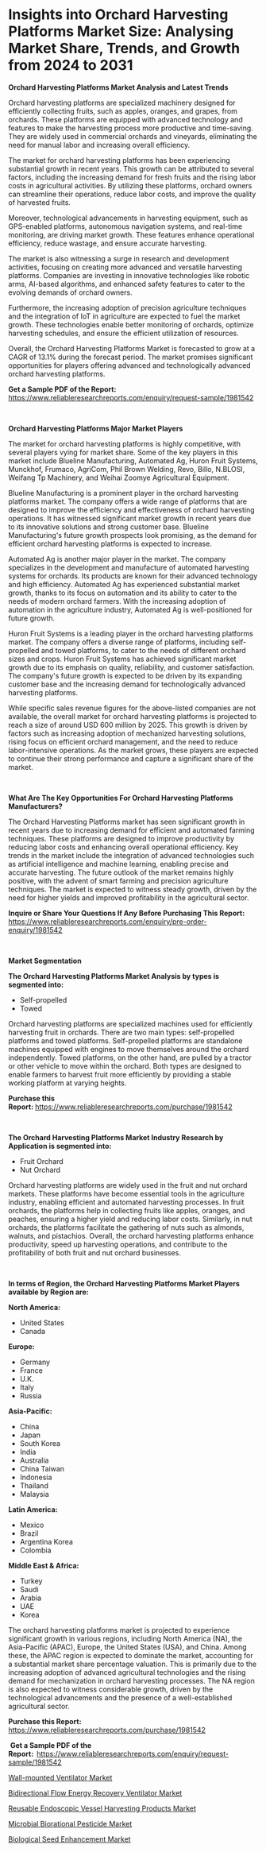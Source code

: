 <p><h1>Insights into Orchard Harvesting Platforms Market Size: Analysing Market Share, Trends, and Growth from 2024 to 2031</h1></p><p><strong>Orchard Harvesting Platforms Market Analysis and Latest Trends</strong></p>
<p><p>Orchard harvesting platforms are specialized machinery designed for efficiently collecting fruits, such as apples, oranges, and grapes, from orchards. These platforms are equipped with advanced technology and features to make the harvesting process more productive and time-saving. They are widely used in commercial orchards and vineyards, eliminating the need for manual labor and increasing overall efficiency.</p><p>The market for orchard harvesting platforms has been experiencing substantial growth in recent years. This growth can be attributed to several factors, including the increasing demand for fresh fruits and the rising labor costs in agricultural activities. By utilizing these platforms, orchard owners can streamline their operations, reduce labor costs, and improve the quality of harvested fruits.</p><p>Moreover, technological advancements in harvesting equipment, such as GPS-enabled platforms, autonomous navigation systems, and real-time monitoring, are driving market growth. These features enhance operational efficiency, reduce wastage, and ensure accurate harvesting.</p><p>The market is also witnessing a surge in research and development activities, focusing on creating more advanced and versatile harvesting platforms. Companies are investing in innovative technologies like robotic arms, AI-based algorithms, and enhanced safety features to cater to the evolving demands of orchard owners.</p><p>Furthermore, the increasing adoption of precision agriculture techniques and the integration of IoT in agriculture are expected to fuel the market growth. These technologies enable better monitoring of orchards, optimize harvesting schedules, and ensure the efficient utilization of resources.</p><p>Overall, the Orchard Harvesting Platforms Market is forecasted to grow at a CAGR of 13.1% during the forecast period. The market promises significant opportunities for players offering advanced and technologically advanced orchard harvesting platforms.</p></p>
<p><strong>Get a Sample PDF of the Report:&nbsp;</strong> <a href="https://www.reliableresearchreports.com/enquiry/request-sample/1981542">https://www.reliableresearchreports.com/enquiry/request-sample/1981542</a></p>
<p>&nbsp;</p>
<p><strong>Orchard Harvesting Platforms Major Market Players</strong></p>
<p><p>The market for orchard harvesting platforms is highly competitive, with several players vying for market share. Some of the key players in this market include Blueline Manufacturing, Automated Ag, Huron Fruit Systems, Munckhof, Frumaco, AgriCom, Phil Brown Welding, Revo, Billo, N.BLOSI, Weifang Tp Machinery, and Weihai Zoomye Agricultural Equipment.</p><p>Blueline Manufacturing is a prominent player in the orchard harvesting platforms market. The company offers a wide range of platforms that are designed to improve the efficiency and effectiveness of orchard harvesting operations. It has witnessed significant market growth in recent years due to its innovative solutions and strong customer base. Blueline Manufacturing's future growth prospects look promising, as the demand for efficient orchard harvesting platforms is expected to increase.</p><p>Automated Ag is another major player in the market. The company specializes in the development and manufacture of automated harvesting systems for orchards. Its products are known for their advanced technology and high efficiency. Automated Ag has experienced substantial market growth, thanks to its focus on automation and its ability to cater to the needs of modern orchard farmers. With the increasing adoption of automation in the agriculture industry, Automated Ag is well-positioned for future growth.</p><p>Huron Fruit Systems is a leading player in the orchard harvesting platforms market. The company offers a diverse range of platforms, including self-propelled and towed platforms, to cater to the needs of different orchard sizes and crops. Huron Fruit Systems has achieved significant market growth due to its emphasis on quality, reliability, and customer satisfaction. The company's future growth is expected to be driven by its expanding customer base and the increasing demand for technologically advanced harvesting platforms.</p><p>While specific sales revenue figures for the above-listed companies are not available, the overall market for orchard harvesting platforms is projected to reach a size of around USD 600 million by 2025. This growth is driven by factors such as increasing adoption of mechanized harvesting solutions, rising focus on efficient orchard management, and the need to reduce labor-intensive operations. As the market grows, these players are expected to continue their strong performance and capture a significant share of the market.</p></p>
<p>&nbsp;</p>
<p><strong>What Are The Key Opportunities For Orchard Harvesting Platforms Manufacturers?</strong></p>
<p><p>The Orchard Harvesting Platforms market has seen significant growth in recent years due to increasing demand for efficient and automated farming techniques. These platforms are designed to improve productivity by reducing labor costs and enhancing overall operational efficiency. Key trends in the market include the integration of advanced technologies such as artificial intelligence and machine learning, enabling precise and accurate harvesting. The future outlook of the market remains highly positive, with the advent of smart farming and precision agriculture techniques. The market is expected to witness steady growth, driven by the need for higher yields and improved profitability in the agricultural sector.</p></p>
<p><strong>Inquire or Share Your Questions If Any Before Purchasing This Report:</strong> <a href="https://www.reliableresearchreports.com/enquiry/pre-order-enquiry/1981542">https://www.reliableresearchreports.com/enquiry/pre-order-enquiry/1981542</a></p>
<p>&nbsp;</p>
<p><strong>Market Segmentation</strong></p>
<p><strong>The Orchard Harvesting Platforms Market Analysis by types is segmented into:</strong></p>
<p><ul><li>Self-propelled</li><li>Towed</li></ul></p>
<p><p>Orchard harvesting platforms are specialized machines used for efficiently harvesting fruit in orchards. There are two main types: self-propelled platforms and towed platforms. Self-propelled platforms are standalone machines equipped with engines to move themselves around the orchard independently. Towed platforms, on the other hand, are pulled by a tractor or other vehicle to move within the orchard. Both types are designed to enable farmers to harvest fruit more efficiently by providing a stable working platform at varying heights.</p></p>
<p><strong>Purchase this Report:&nbsp;</strong><a href="https://www.reliableresearchreports.com/purchase/1981542">https://www.reliableresearchreports.com/purchase/1981542</a></p>
<p>&nbsp;</p>
<p><strong>The Orchard Harvesting Platforms Market Industry Research by Application is segmented into:</strong></p>
<p><ul><li>Fruit Orchard</li><li>Nut Orchard</li></ul></p>
<p><p>Orchard harvesting platforms are widely used in the fruit and nut orchard markets. These platforms have become essential tools in the agriculture industry, enabling efficient and automated harvesting processes. In fruit orchards, the platforms help in collecting fruits like apples, oranges, and peaches, ensuring a higher yield and reducing labor costs. Similarly, in nut orchards, the platforms facilitate the gathering of nuts such as almonds, walnuts, and pistachios. Overall, the orchard harvesting platforms enhance productivity, speed up harvesting operations, and contribute to the profitability of both fruit and nut orchard businesses.</p></p>
<p>&nbsp;</p>
<p><strong>In terms of Region, the Orchard Harvesting Platforms Market Players available by Region are:</strong></p>
<p>
    <p> <strong> North America: </strong>
        <ul>
            <li>United States</li>
            <li>Canada</li>
        </ul>
        </p> 
    <p> <strong> Europe: </strong>
        <ul>
            <li>Germany</li>
            <li>France</li>
            <li>U.K.</li>
            <li>Italy</li>
            <li>Russia</li>
        </ul>
        </p> 
    <p> <strong> Asia-Pacific: </strong>
        <ul>
            <li>China</li>
            <li>Japan</li>
            <li>South Korea</li>
            <li>India</li>
            <li>Australia</li>
            <li>China Taiwan</li>
            <li>Indonesia</li>
            <li>Thailand</li>
            <li>Malaysia</li>
        </ul>
        </p> 
    <p> <strong> Latin America: </strong>
        <ul>
            <li>Mexico</li>
            <li>Brazil</li>
            <li>Argentina Korea</li>
            <li>Colombia</li>
        </ul>
        </p> 
    <p> <strong> Middle East & Africa: </strong>
        <ul>
            <li>Turkey</li>
            <li>Saudi</li>
            <li>Arabia</li>
            <li>UAE</li>
            <li>Korea</li>
        </ul>
    </p>
    </p>
<p><p>The orchard harvesting platforms market is projected to experience significant growth in various regions, including North America (NA), the Asia-Pacific (APAC), Europe, the United States (USA), and China. Among these, the APAC region is expected to dominate the market, accounting for a substantial market share percentage valuation. This is primarily due to the increasing adoption of advanced agricultural technologies and the rising demand for mechanization in orchard harvesting processes. The NA region is also expected to witness considerable growth, driven by the technological advancements and the presence of a well-established agricultural sector.</p></p>
<p><strong>Purchase this Report: </strong><a href="https://www.reliableresearchreports.com/purchase/1981542">https://www.reliableresearchreports.com/purchase/1981542</a></p>
<p>&nbsp;<strong>Get a Sample PDF of the Report:&nbsp;&nbsp;</strong><a href="https://www.reliableresearchreports.com/enquiry/request-sample/1981542">https://www.reliableresearchreports.com/enquiry/request-sample/1981542</a></p>
<p><strong></strong></p>
<p><p><a href="https://github.com/ChiragRP21/Market-Research-Report-List-2/blob/main/wall-mounted-ventilator-market.md">Wall-mounted Ventilator Market</a></p><p><a href="https://github.com/ChiragRp1/Market-Research-Report-List-2/blob/main/bidirectional-flow-energy-recovery-ventilator-market.md">Bidirectional Flow Energy Recovery Ventilator Market</a></p><p><a href="https://issuu.com/reportprime-2/docs/reusable-endoscopic-vessel-harvesting-products-mar">Reusable Endoscopic Vessel Harvesting Products Market</a></p><p><a href="https://issuu.com/reportprime-2/docs/microbial-biorational-pesticide-market-size-2030.p">Microbial Biorational Pesticide Market</a></p><p><a href="https://issuu.com/reportprime-2/docs/biological-seed-enhancement-market-size-2030.pptx">Biological Seed Enhancement Market</a></p></p>